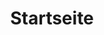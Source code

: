 ---
layout: home
title: Startseite
locale: de
portal:
    top_text: "<em>Wir leben Musik</em> so wie wir unser Leben leben: frisch und beständig."
home:
    about: "<h1>Über uns</h1>
        <p>In München gegründet ist Prims ein professionelles Musikstudio für junge Musiker, 
        die einen musikalischen Traum haben.</p>
        <p>Wir lieben Musik, und unsere Definition von Musik ist recht umfangreich. Ob es Klassik oder Folk, 
        orientalische oder westliche Musik ist, wollen wir sie auf eine neue Weise interpretieren: 
        Unser Ziel ist es, die Kultur der Musik zu verbreiten, so dass mehr Menschen eine neue Art von 
        Musik kennen und schätzen lernen.</p>
        <p>Bei Prims gibt es keine komplexen Konzepte oder seltsame Melodien, wir sind einfach eine Gruppe 
        glücklich Musiker mit unseren beglueckenden Musik.</p>"
    latest: <h1>Folgen Sie uns</h1>
    newest_event: <h3>Neueste Event</h3>
    newest_work: <h3>Neueste Arbeit</h3>
    join_us: <h1>Wir suchen Sie</h1>
        <p>Wenn Sie einen musikalischen Traum haben, wenn Sie unterscheiden wollen, begrüßen wir Sie zu uns.</p>
        <p><a href="https://docs.google.com/forms/d/1-sq92aYt_GanmJIwyH-V5WAZGYbiF4p1JOw-gu-vIww/viewform?entry.1981904886=Deutsch" target="_blank">Kontaktieren Sie uns jetzt</a></p>
---